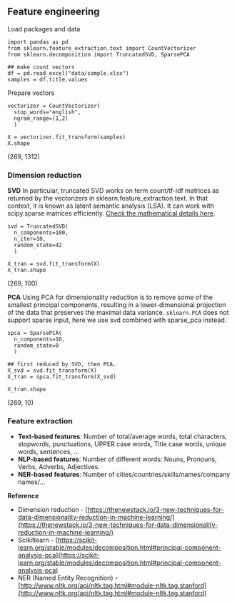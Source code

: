 ## Feature engineering

Load packages and data
```
import pandas as pd
from sklearn.feature_extraction.text import CountVectorizer
from sklearn.decomposition import TruncatedSVD, SparsePCA

## make count vectors
df = pd.read_excel("data/sample.xlsx")
samples = df.title.values
```
Prepare vectors
```
vectorizer = CountVectorizer(
  stop_words="english",
  ngram_range=(1,2)
  )

X = vectorizer.fit_transform(samples)
X.shape
```
(269, 1312)

### Dimension reduction
**SVD**
In particular, truncated SVD works on term count/tf-idf matrices as returned by the vectorizers in sklearn.feature_extraction.text. In that context, it is known as latent semantic analysis (LSA). It can work with scipy.sparse matrices efficiently. [Check the mathematical details here](https://nlp.stanford.edu/IR-book/pdf/18lsi.pdf).
```
svd = TruncatedSVD(
  n_components=100,
  n_iter=10,
  random_state=42
  )

X_tran = svd.fit_transform(X)
X_tran.shape
```
(269, 100)

**PCA**
Using PCA for dimensionality reduction is to remove some of the smallest principal components, resulting in a lower-dimensional projection of the data that preserves the maximal data variance. `sklearn.PCA` does not support sparse input, here we use svd combined with sparse_pca instead.

```
spca = SparsePCA(
  n_components=10,
  random_state=0
  )

## first reduced by SVD, then PCA.
X_svd = svd.fit_transform(X)
X_tran = spca.fit_transform(X_svd)

X_tran.shape
```
(269, 10)


### Feature extraction

- **Text-based features**: Number of total/average words, total characters, stopwords, punctuations, UPPER case words, Title case words, unique words, sentences, ...
- **NLP-based features**: Number of different words: Nouns, Pronouns, Verbs, Adverbs, Adjectives.
- **NER-based features**: Number of cities/countries/skills/names/company names/...



**Reference**
- Dimension reduction - [https://thenewstack.io/3-new-techniques-for-data-dimensionality-reduction-in-machine-learning/](https://thenewstack.io/3-new-techniques-for-data-dimensionality-reduction-in-machine-learning/)
- Scikitlearn - [https://scikit-learn.org/stable/modules/decomposition.html#principal-component-analysis-pca](https://scikit-learn.org/stable/modules/decomposition.html#principal-component-analysis-pca)
- NER (Named Entity Recognition) - [http://www.nltk.org/api/nltk.tag.html#module-nltk.tag.stanford](http://www.nltk.org/api/nltk.tag.html#module-nltk.tag.stanford)
